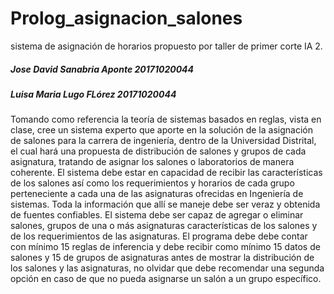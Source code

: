 # Prolog_asignacion_salones
sistema de asignación de horarios propuesto por taller de primer corte IA 2.
<h5> Jose David Sanabria Aponte 20171020044</h5>
<h5> Luisa Maria Lugo FLórez 20171020044</h5>

Tomando como referencia la teoría de sistemas basados en reglas, vista en clase, cree un sistema experto  que aporte en la solución de la asignación de salones  para la carrera de ingeniería, dentro de la Universidad Distrital, el cual hará una propuesta de distribución de salones y grupos de cada asignatura, tratando de asignar los salones o laboratorios de manera coherente. El sistema debe estar en capacidad de  recibir las características de los salones así como los requerimientos y horarios de cada grupo perteneciente a cada una de las asignaturas ofrecidas en Ingeniería de sistemas. Toda la información que allí se maneje debe ser veraz y obtenida de fuentes confiables. El sistema debe ser capaz de agregar o eliminar salones, grupos de una o más asignaturas características de los salones y de los requerimientos de las asignaturas. 
El programa debe debe contar con mínimo 15 reglas de inferencia y debe recibir como mínimo 15 datos de salones y 15 de grupos de asignaturas antes de mostrar la distribución de los salones y las asignaturas,  no olvidar que debe recomendar una segunda opción en caso de que no pueda asignarse un salón a un grupo específico.
